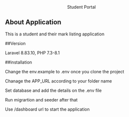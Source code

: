 <p align="center">Student Portal</p>


## About Application

This is a student and their mark listing application

##Version

Laravel 8.83.10, PHP 7.3-8.1

##installation

Change the env.example to .env once you clone the project

Chanage the APP_URL according to your folder name

Set database and add the details on the .env file

Run migrartion and seeder after that

Use /dashboard url to start the application
